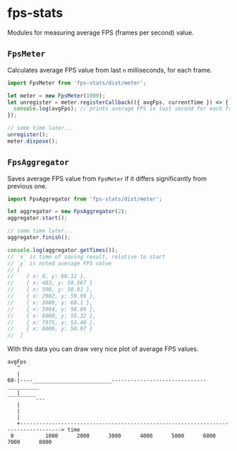 # fps-stats
Modules for measuring average FPS (frames per second) value.

## `FpsMeter`

Calculates average FPS value from last `n` milliseconds, for each frame.

```javascript
import FpsMeter from 'fps-stats/dist/meter';

let meter = new FpsMeter(1000);
let unregister = meter.registerCallback(({ avgFps, currentTime }) => {
  console.log(avgFps); // prints average FPS in last second for each frame
});

// some time later...
unregister();
meter.dispose();
```

## `FpsAggregator`

Saves average FPS value from `FpsMeter` if it differs significantly from previous one.

```javascript
import FpsAggregator from 'fps-stats/dist/meter';

let aggregator = new FpsAggregator(2);
aggregator.start();

// some time later...
aggregator.finish();

console.log(aggregator.getTimes());
// `x` is time of saving result, relative to start
// `y` is noted average FPS value
// [
//    { x: 0, y: 60.12 },
//    { x: 483, y: 58.567 }
//    { x: 500, y: 58.01 },
//    { x: 2982, y: 59.99 },
//    { x: 3000, y: 60.1 },
//    { x: 5984, y: 58.09 },
//    { x: 6000, y: 55.32 },
//    { x: 7975, y: 53.40 },
//    { x: 8000, y: 50.97 }
//  ]
```
With this data you can draw very nice plot of average FPS values.
```
avgFps
   ^
   |
60-|----_________________________------------------------------__________
   |                                                                     ‾‾‾‾‾‾‾‾‾---
   |
   |
   |
   +-----------------------------------------------------------------------------------> time
 0          1000      2000      3000      4000      5000      6000      7000      8000
```
